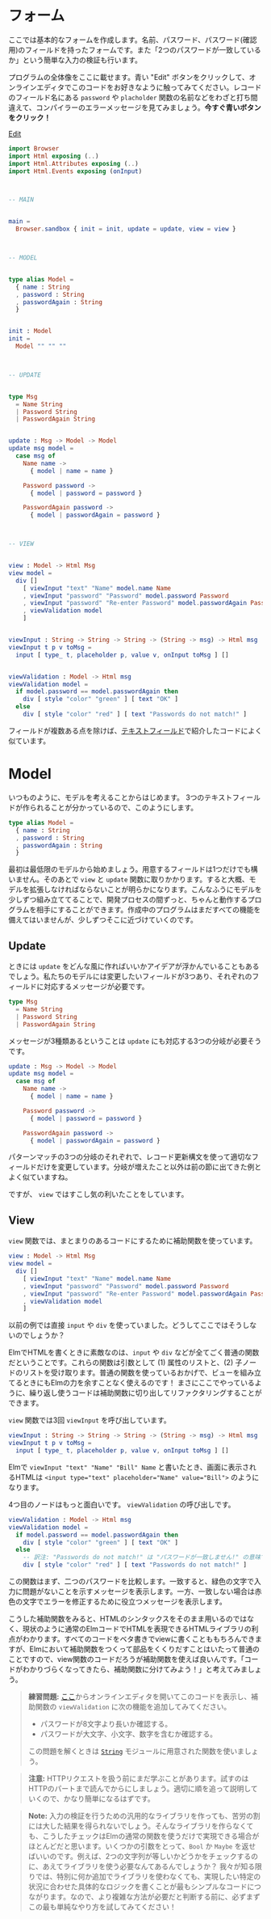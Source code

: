 <!--
# Forms
-->

# フォーム

<!--
Now we will make a rudimentary form. It has a field for your name, a field for your password, and a field to verify that password. We will also do some very simple validation to check if the passwords match.
-->

ここでは基本的なフォームを作成します。名前、パスワード、パスワード(確認用)のフィールドを持ったフォームです。また「2つのパスワードが一致しているか」という簡単な入力の検証も行います。


<!--
I included the full program below. Click the blue "Edit" button to mess with it in the online editor. Try introducing a typo to see some error messages. Try misspelling a record field like `password` or a function like `placeholder`. **Click the blue button now!**
-->

プログラムの全体像をここに載せます。青い "Edit" ボタンをクリックして、オンラインエディタでこのコードをお好きなように触ってみてください。レコードのフィールド名にある `password` や `placholder` 関数の名前などをわざと打ち間違えて、コンパイラーのエラーメッセージを見てみましょう。**今すぐ青いボタンをクリック！**

<div class="edit-link"><a href="https://elm-lang.org/examples/forms">Edit</a></div>

```elm
import Browser
import Html exposing (..)
import Html.Attributes exposing (..)
import Html.Events exposing (onInput)



-- MAIN


main =
  Browser.sandbox { init = init, update = update, view = view }



-- MODEL


type alias Model =
  { name : String
  , password : String
  , passwordAgain : String
  }


init : Model
init =
  Model "" "" ""



-- UPDATE


type Msg
  = Name String
  | Password String
  | PasswordAgain String


update : Msg -> Model -> Model
update msg model =
  case msg of
    Name name ->
      { model | name = name }

    Password password ->
      { model | password = password }

    PasswordAgain password ->
      { model | passwordAgain = password }



-- VIEW


view : Model -> Html Msg
view model =
  div []
    [ viewInput "text" "Name" model.name Name
    , viewInput "password" "Password" model.password Password
    , viewInput "password" "Re-enter Password" model.passwordAgain PasswordAgain
    , viewValidation model
    ]


viewInput : String -> String -> String -> (String -> msg) -> Html msg
viewInput t p v toMsg =
  input [ type_ t, placeholder p, value v, onInput toMsg ] []


viewValidation : Model -> Html msg
viewValidation model =
  if model.password == model.passwordAgain then
    div [ style "color" "green" ] [ text "OK" ]
  else
    div [ style "color" "red" ] [ text "Passwords do not match!" ]
```

<!--
This is pretty similar to our [text field example](text_fields.md) but with more fields.
-->

フィールドが複数ある点を除けば、[テキストフィールド](text_fields.md)で紹介したコードによく似ています。

# Model

<!--
I always start out by guessing at the `Model`. We know there are going to be three text fields, so let's just go with that:
-->

いつものように、モデルを考えることからはじめます。 3つのテキストフィールドが作られることが分かっているので、このようにします。

```elm
type alias Model =
  { name : String
  , password : String
  , passwordAgain : String
  }
```

<!--
I usually try to start with a minimal model, maybe with just one field. I then attempt to write the `view` and `update` functions. That often reveals that I need to add more to my `Model`. Building the model gradually like this means I can have a working program through the development process. It may not have all the features yet, but it is getting there!
-->

最初は最低限のモデルから始めましょう。用意するフィールドは1つだけでも構いません。そのあとで `view` と `update` 関数に取りかかります。すると大概、モデルを拡張しなければならないことが明らかになります。こんなふうにモデルを少しずつ組み立ててることで、開発プロセスの間ずっと、ちゃんと動作するプログラムを相手にすることができます。作成中のプログラムはまだすべての機能を備えてはいませんが、少しずつそこに近づけていくのです。


## Update

<!--
Sometimes you have a pretty good idea of what the basic update code will look like. We know we need to be able to change our three fields, so we need messages for each case.
-->

ときには `update` をどんな風に作ればいいかアイデアが浮かんでいることもあるでしょう。私たちのモデルには変更したいフィールドが3つあり、それぞれのフィールドに対応するメッセージが必要です。

```elm
type Msg
  = Name String
  | Password String
  | PasswordAgain String
```

<!--
This means our `update` needs a case for all three variations:
-->

メッセージが3種類あるということは `update` にも対応する3つの分岐が必要そうです。

```elm
update : Msg -> Model -> Model
update msg model =
  case msg of
    Name name ->
      { model | name = name }

    Password password ->
      { model | password = password }

    PasswordAgain password ->
      { model | passwordAgain = password }
```

<!--
Each case uses the record update syntax to make sure the appropriate field is transformed. This is similar to the previous example, except with more cases.
-->

パターンマッチの3つの分岐のそれぞれで、レコード更新構文を使って適切なフィールドだけを変更しています。分岐が増えたこと以外は前の節に出てきた例とよく似ていますね。

<!--
We get a little bit fancier than normal in our `view` though.
-->
ですが、 `view` ではすこし気の利いたことをしています。


## View

<!--
This `view` function is using **helper functions** to make things a bit more organized:
-->

`view` 関数では、まとまりのあるコードにするために補助関数を使っています。

```elm
view : Model -> Html Msg
view model =
  div []
    [ viewInput "text" "Name" model.name Name
    , viewInput "password" "Password" model.password Password
    , viewInput "password" "Re-enter Password" model.passwordAgain PasswordAgain
    , viewValidation model
    ]
```

<!--
In previous examples we were using `input` and `div` directly. Why did we stop?
-->

以前の例では直接 `input` や `div` を使っていました。どうしてここではそうしないのでしょうか？

<!--
The neat thing about HTML in Elm is that `input` and `div` are just normal functions. They take (1) a list of attributes and (2) a list of child nodes. **Since we are using normal Elm functions, we have the full power of Elm to help us build our views!** We can refactor repetitive code out into customized helper functions. That is exactly what we are doing here!
-->

ElmでHTMLを書くときに素敵なのは、`input` や `div` などが全てごく普通の関数だということです。これらの関数は引数として (1) 属性のリストと、(2) 子ノードのリストを受け取ります。普通の関数を使っているおかげで、ビューを組み立てるときにもElmの力を余すことなく使えるのです！ まさにここでやっているように、繰り返し使うコードは補助関数に切り出してリファクタリングすることができます。

<!--
So our `view` function has three calls to `viewInput`:
-->

`view` 関数では3回 `viewInput` を呼び出しています。

```elm
viewInput : String -> String -> String -> (String -> msg) -> Html msg
viewInput t p v toMsg =
  input [ type_ t, placeholder p, value v, onInput toMsg ] []
```

<!--
This means that writing `viewInput "text" "Name" "Bill" Name` in Elm would turn into an HTML value like `<input type="text" placeholder="Name" value="Bill">` when shown on screen.
-->

Elmで `viewInput "text" "Name" "Bill" Name` と書いたとき、画面に表示されるHTMLは `<input type="text" placeholder="Name" value="Bill">` のようになります。

<!--
The fourth entry is more interesting. It is a call to `viewValidation`:
-->

4つ目のノードはもっと面白いです。 `viewValidation` の呼び出しです。

```elm
viewValidation : Model -> Html msg
viewValidation model =
  if model.password == model.passwordAgain then
    div [ style "color" "green" ] [ text "OK" ]
  else
    -- 訳注: "Passwords do not match!" は "パスワードが一致しません!" の意味です。
    div [ style "color" "red" ] [ text "Passwords do not match!" ]
```
<!--
This function first compares the two passwords. If they match, you get green text and a positive message. If they do not match, you get red text and a helpful message.
-->

この関数はまず、二つのパスワードを比較します。一致すると、緑色の文字で入力に問題がないことを示すメッセージを表示します。一方、一致しない場合は赤色の文字でエラーを修正するために役立つメッセージを表示します。

<!--
These helper functions begin to show the benefits of having our HTML library be normal Elm code. We _could_ put all that code into our `view`, but making helper functions is totally normal in Elm, even in view code. "Is this getting hard to understand? Maybe I can break out a helper function!"
-->

こうした補助関数をみると、HTMLのシンタックスをそのまま用いるのではなく、現状のように通常のElmコードでHTMLを表現できるHTMLライブラリの利点がわかります。すべてのコードをベタ書きでviewに書くことももちろんできますが、Elmにおいて補助関数をつくって部品をくくりだすことはいたって普通のことですので、view関数のコードだろうが補助関数を使えば良いんです。「コードがわかりづらくなってきたら、補助関数に分けてみよう！」と考えてみましょう。

<!--
> **Exercises:** Go look at this example in the online editor [here](https://elm-lang.org/examples/forms). Try to add the following features to the `viewValidation` helper function:
>  - Check that the password is longer than 8 characters.
>  - Make sure the password contains upper case, lower case, and numeric characters.
> Use the functions from the [`String`](https://package.elm-lang.org/packages/elm/core/latest/String) module for these exercises!
-->
> **練習問題:** [ここ](https://elm-lang.org/examples/forms)からオンラインエディタを開いてこのコードを表示し、補助関数の `viewValidation` に次の機能を追加してみてください。
> - パスワードが8文字より長いか確認する。
> - パスワードが大文字、小文字、数字を含むか確認する。
>
> この問題を解くときは [`String`](https://package.elm-lang.org/packages/elm/core/latest/String) モジュールに用意された関数を使いましょう。
<!--
> **Warning:** We need to learn a lot more before we start sending HTTP requests. Keep reading all the way to the section on HTTP before trying it yourself. It will be significantly easier with proper guidance!
-->
> **注意:** HTTPリクエストを扱う前にまだ学ぶことがあります。試すのはHTTPのパートまで読んでからにしましょう。適切に順を追って説明していくので、かなり簡単になるはずです。
<!--
> **Note:** It seems like efforts to make generic validation libraries have not been too successful. I think the problem is that the checks are usually best captured by normal Elm functions. Take some args, give back a `Bool` or `Maybe`. E.g. Why use a library to check if two strings are equal? So as far as we know, the simplest code comes from writing the logic for your particular scenario without any special extras. So definitely give that a shot before deciding you need something more complex!
-->

> **Note:** 入力の検証を行うための汎用的なライブラリを作っても、苦労の割には大した結果を得られないでしょう。そんなライブラリを作らなくても、こうしたチェックはElmの通常の関数を使うだけで実現できる場合がほとんどだと思います。いくつかの引数をとって、`Bool` か `Maybe` を返せばいいのです。例えば、2つの文字列が等しいかどうかをチェックするのに、あえてライブラリを使う必要なんてあるんでしょうか？ 我々が知る限りでは、特別に何か追加でライブラリを使わなくても、実現したい特定の状況に合わせた具体的なロジックを書くことが最もシンプルなコードにつながります。なので、より複雑な方法が必要だと判断する前に、必ずまずこの最も単純なやり方を試してみてください！
